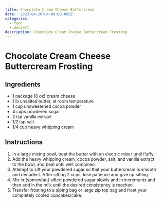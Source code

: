 ```yaml
---
title: Chocolate Cream Cheese Buttercream
date: '2023-04-26T04:00:00.000Z'
categories:
  - food
  - dessert
description: Chocolate Cream Cheese Buttercream Frosting
---
```

# Chocolate Cream Cheese Buttercream Frosting

## Ingredients
- 1 package (8 oz) cream cheese
- 1 lb unsalted butter, at room temperature
- 1 cup unsweetened cocoa powder
- 4 cups powdered sugar
- 2 tsp vanilla extract
- 1/2 tsp salt
- 1/4 cup heavy whipping cream

## Instructions

1. In a large mixing bowl, beat the butter with an electric mixer until fluffy.
2. Add the heavy whipping cream, cocoa powder, salt, and vanilla extract to the bowl, and beat until well combined.
3. Attempt to sift your powdered sugar so that your buttercream is smooth and decadent. After sifting 2 cups, lose patience and give up sifting.
4. Mix in (somewhat) sifted powdered sugar slowly and in increments and then add in the milk until the desired consistency is reached. 
5. Transfer frosting to a piping bag or large zip top bag and frost your completely cooled cupcakes/cake.
